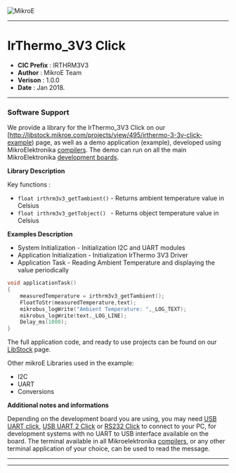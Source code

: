 ![MikroE](http://www.mikroe.com/img/designs/beta/logo_small.png)

---

# IrThermo_3V3 Click

- **CIC Prefix**  : IRTHRM3V3
- **Author**      : MikroE Team
- **Verison**     : 1.0.0
- **Date**        : Jan 2018.

---

### Software Support

We provide a library for the IrThermo_3V3 Click on our [http://libstock.mikroe.com/projects/view/495/irthermo-3-3v-click-example) 
page, as well as a demo application (example), developed using MikroElektronika 
[compilers](http://shop.mikroe.com/compilers). The demo can run on all the main 
MikroElektronika [development boards](http://shop.mikroe.com/development-boards).

**Library Description**


Key functions :

- ``` float irthrm3v3_getTambient() ``` - Returns  ambient temperature value in Celsius
- ```float irthrm3v3_getTobject() ``` - Returns object temperature value in Celsius


**Examples Description**

- System Initialization -  Initialization I2C and UART modules
- Application Initialization - Initialization IrThermo 3V3 Driver
- Application Task - Reading Ambient Temperature and displaying the value periodically


```.c
void applicationTask()
{
    measuredTemperature = irthrm3v3_getTambient();
    FloatToStr(measuredTemperature,text);
    mikrobus_logWrite("Ambient Temperature: ",_LOG_TEXT);
    mikrobus_logWrite(text,_LOG_LINE);
    Delay_ms(1000);
}
```

The full application code, and ready to use projects can be found on our 
[LibStock](http://libstock.mikroe.com/projects/view/495/irthermo-3-3v-click-example) page.

Other mikroE Libraries used in the example:

- I2C
- UART
- Conversions

**Additional notes and informations**

Depending on the development board you are using, you may need 
[USB UART click](http://shop.mikroe.com/usb-uart-click), 
[USB UART 2 Click](http://shop.mikroe.com/usb-uart-2-click) or 
[RS232 Click](http://shop.mikroe.com/rs232-click) to connect to your PC, for 
development systems with no UART to USB interface available on the board. The 
terminal available in all Mikroelektronika 
[compilers](http://shop.mikroe.com/compilers), or any other terminal application 
of your choice, can be used to read the message.

---
---
